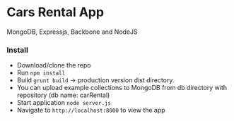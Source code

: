 Cars Rental App
================

MongoDB, Expressjs, Backbone and NodeJS

### Install

* Download/clone the repo
* Run `npm install`
* Build `grunt build` -> production version dist directory.
* You can upload example collections to MongoDB from db directory with repository 
  (db name: carRental)
* Start application `node server.js`
* Navigate to `http://localhost:8000` to view the app


